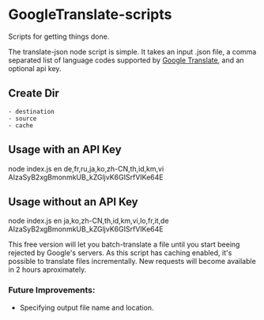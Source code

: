 # GoogleTranslate-scripts

Scripts for getting things done.

The translate-json node script is simple. It takes an input .json file, a comma separated list of language codes supported by [Google Translate](https://ctrlq.org/code/19899-google-translate-languages), and an optional api key.

## Create Dir

    - destination
    - source
    - cache

## Usage with an API Key

node index.js en de,fr,ru,ja,ko,zh-CN,th,id,km,vi AIzaSyB2xgBmonmkUB_kZGljvK6GISrfVIKe64E

## Usage without an API Key

node index.js en ja,ko,zh-CN,th,id,km,vi,lo,fr,it,de AIzaSyB2xgBmonmkUB_kZGljvK6GISrfVIKe64E

This free version will let you batch-translate a file until you start beeing rejected by Google's servers. As this script has caching enabled, it's possible to translate files incrementally. New requests will become available in 2 hours aproximately.

### Future Improvements:

-   Specifying output file name and location.
